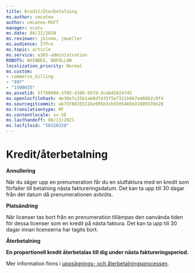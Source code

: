 ```yaml
---
title: Kredit/återbetalning
ms.author: cmcatee
author: cmcatee-MSFT
manager: scotv
ms.date: 04/21/2020
ms.reviewer: jkinma, jmueller
ms.audience: ITPro
ms.topic: article
ms.service: o365-administration
ROBOTS: NOINDEX, NOFOLLOW
localization_priority: Normal
ms.custom:
- commerce_billing
- "897"
- "1500035"
ms.assetid: 5f76890d-3f85-430b-95fd-dcab42624745
ms.openlocfilehash: 4e38e7c25b1ab0d7435f5e7321b8b7a466b2c9f4
ms.sourcegitcommit: ab75f66355116e995b3cb5505465b31989339e28
ms.translationtype: MT
ms.contentlocale: sv-SE
ms.lasthandoff: 08/13/2021
ms.locfileid: "58320328"
---
```

# <a name="creditrefund"></a>Kredit/återbetalning

**Annullering**
  
När du säger upp en prenumeration får du en slutfaktura med en kredit som förfaller till betalning nästa faktureringsdatum. Det kan ta upp till 30 dagar från det datum då prenumerationen avbröts.
  
**Platsändring**
  
När licenser tas bort från en prenumeration tillämpas den oanvända tiden för dessa licenser som en kredit på nästa faktura. Det kan ta upp till 30 dagar innan licenserna har tagits bort.

**Återbetalning**

**En proportionell kredit återbetalas till dig under nästa faktureringsperiod.**

Mer information finns i [uppsägnings- och återbetalningsprocessen](https://docs.microsoft.com/microsoft-365/commerce/subscriptions/cancel-your-subscription). 
